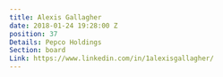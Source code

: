```yaml
---
title: Alexis Gallagher
date: 2018-01-24 19:28:00 Z
position: 37
Details: Pepco Holdings
Section: board
Link: https://www.linkedin.com/in/1alexisgallagher/
---
```



